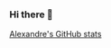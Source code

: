 ### Hi there 👋 
[Alexandre's GitHub stats](https://github-readme-stats.vercel.app/api?username=alexcumplido&hide=commits,prs)
